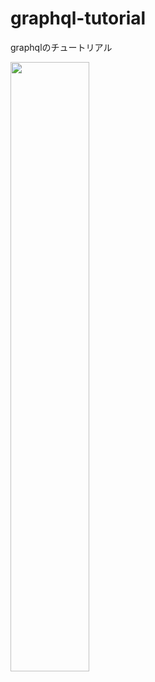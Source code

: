 # graphql-tutorial
graphqlのチュートリアル

<img src="https://github.com/user-attachments/assets/17e435fd-3069-4fa5-8372-246e84c0945e" width=50%>
